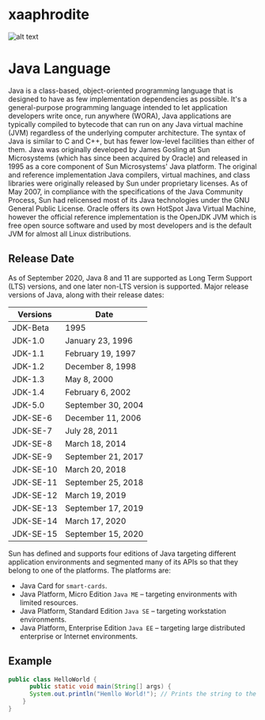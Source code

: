 #  xaaphrodite 
![alt text](https://cdn.freebiesupply.com/logos/large/2x/java-2-logo-png-transparent.png)

# Java Language
      
   Java is a class-based, object-oriented programming language that is designed to have as few implementation dependencies as possible. 
It's a general-purpose programming language intended to let application developers write once, run anywhere (WORA), Java applications are typically compiled to bytecode that can run on any Java virtual machine (JVM) regardless of the underlying computer architecture. 
The syntax of Java is similar to C and C++, but has fewer low-level facilities than either of them. 
Java was originally developed by James Gosling at Sun Microsystems (which has since been acquired by Oracle) and released in 1995 as a core component of Sun Microsystems' Java platform. The original and reference implementation Java compilers, virtual machines, and class libraries were originally released by Sun under proprietary licenses. 
As of May 2007, in compliance with the specifications of the Java Community Process, Sun had relicensed most of its Java technologies under the GNU General Public License. 
Oracle offers its own HotSpot Java Virtual Machine, however the official reference implementation is the OpenJDK JVM which is free open source software and used by most developers and is the default JVM for almost all Linux distributions. 

## Release Date

As of September 2020, Java 8 and 11 are supported as Long Term Support (LTS) versions, and one later non-LTS version is supported. Major release versions of Java, along with their release dates:

| Versions | Date |
| --- | --- |
| JDK-Beta | 1995 |
| JDK-1.0 | January 23, 1996 |
| JDK-1.1 | February 19, 1997 |
| JDK-1.2 | December 8, 1998 |
| JDK-1.3 | May 8, 2000 |
| JDK-1.4 | February 6, 2002 |
| JDK-5.0 | September 30, 2004 |
| JDK-SE-6 | December 11, 2006 |
| JDK-SE-7 | July 28, 2011 |
| JDK-SE-8 | March 18, 2014 |
| JDK-SE-9 | September 21, 2017 |
| JDK-SE-10 | March 20, 2018 |
| JDK-SE-11 | September 25, 2018 |
| JDK-SE-12 | March 19, 2019 |
| JDK-SE-13 | September 17, 2019 |
| JDK-SE-14 | March 17, 2020 |
| JDK-SE-15 | September 15, 2020 |

Sun has defined and supports four editions of Java targeting different application environments and segmented many of its APIs so that they belong to one of the platforms. The platforms are:

- Java Card for `smart-cards`.
- Java Platform, Micro Edition `Java ME` – targeting environments with limited resources.
- Java Platform, Standard Edition `Java SE` – targeting workstation environments.
- Java Platform, Enterprise Edition `Java EE` – targeting large distributed enterprise or Internet environments.
   
## Example
```java
public class HelloWorld {
      public static void main(String[] args) {
      System.out.println("Hemllo World!"); // Prints the string to the console.
    }
}
```